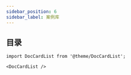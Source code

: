 ```yaml
---
sidebar_position: 6
sidebar_label: 案例库
---
```


## 目录

```mdx-code-block
import DocCardList from '@theme/DocCardList';

<DocCardList />
```
